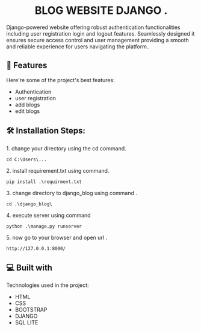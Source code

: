 <h1 align="center" id="title">BLOG WEBSITE DJANGO .</h1>

<p id="description">Django-powered website offering robust authentication functionalities including user registration login and logout features. Seamlessly designed it ensures secure access control and user management providing a smooth and reliable experience for users navigating the platform..</p>

  
  
<h2>🧐 Features</h2>

Here're some of the project's best features:

*   Authentication
*   user registration
*   add blogs
*   edit blogs

<h2>🛠️ Installation Steps:</h2>

<p>1. change your directory using the cd command.</p>

```
cd C:\Users\...
```

<p>2. install requirement.txt using command.</p>

```
pip install .\requirment.txt
```

<p>3. change directory to django_blog using command .</p>

```
cd .\django_blog\
```

<p>4. execute server using command</p>

```
python .\manage.py runserver
```

<p>5. now go to your browser and open url .</p>

```
http://127.0.0.1:8000/
```

  
  
<h2>💻 Built with</h2>

Technologies used in the project:

*   HTML
*   CSS
*   BOOTSTRAP
*   DJANGO
*   SQL LITE
